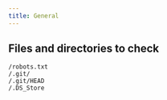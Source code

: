 ```yaml
---
title: General
---
```


## Files and directories to check
``` text
/robots.txt
/.git/
/.git/HEAD
/.DS_Store
```